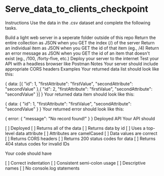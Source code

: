 # Serve_data_to_clients_checkpoint

Instructions
Use the data in the .csv dataset  and complete the following tasks.

Build a light web server in a seperate folder outside of this repo
Return the entire collection as JSON when you GET the index (/) of the server
Return an individual item as JSON when you GET the id of that item (eg., /4)
Return an error message as JSON when you GET the id of an item that doesn't exist (eg., /100, /forty-five, etc.)
Deploy your server to the internet
Test your API with a headless browser like Postman
Notes
Your server should include appropriate CORS headers
Examples
Your returned data list should look like this:

{
    data: [{
        "id": 1,
        "firstAttribute": "firstValue",
        "secondAttribute": "secondValue"
    },{
        "id": 2,
        "firstAttribute": "firstValue",
        "secondAttribute": "secondValue"
    }]
}
Your returned data item should look like this:

{
    data: {
        "id": 1,
        "firstAttribute": "firstValue",
        "secondAttribute": "secondValue"
    }
}
Your returned error should look like this:

{
    error: {
        "message": "No record found!"
    }
}
Deployed API
Your API should

[ ] Deployed
[ ] Returns all of the data
[ ] Returns data by id
[ ] Uses a top-level data attribute
[ ] Attributes are camelCased
[ ] Data values are correct
[ ] Returns CORS headers
[ ] Returns 200 status codes for data
[ ] Returns 404 status codes for invalid IDs

Your code should have

[ ] Correct indentation
[ ] Consistent semi-colon usage
[ ] Descriptive names
[ ] No console.log statements
